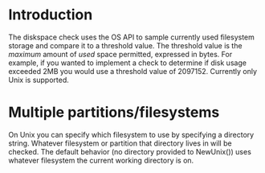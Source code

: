 # Introduction 
The diskspace check uses the OS API to sample currently used filesystem storage and compare it to a threshold value. The threshold value is the *maximum* amount of *used* space permitted, expressed in bytes. For example, if you wanted to implement a check to determine if disk usage exceeded 2MB you would use a threshold value of 2097152. Currently only Unix is supported. 

# Multiple partitions/filesystems 
On Unix you can specify which filesystem to use by specifying a directory string. Whatever filesystem or partition that directory lives in will be checked. The default behavior (no directory provided to NewUnix()) uses whatever filesystem the current working directory is on. 
